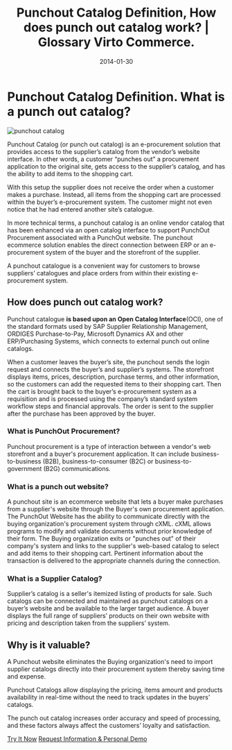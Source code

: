 ﻿---
title: Punchout Catalog Definition, How does punch out catalog work? | Glossary Virto Commerce.
description: How does punchout catalog work? The definition of punch out catalog. 
date: 2014-01-30
canonical: https://virtocommerce.com/glossary/punchout-catalog
permalink: glossary/punchout-catalog
ogimage: https://virtocommerce.com/assets/images/punchout-catalog.jpg
ogtitle: Punchout Catalog Definition, How does it work? Why is it valuable? | Glossary Virto Commerce.
ogsitename: Virtocommerce
twittercard: summary
twittertitle: Virto Commerce
twitterdescription: Virto Commerce is a powerful ecommerce platform that includes everything you need to create an online store and sell online. Try it free with Free Community License
twitterimage: https://virtocommerce.com/assets/images/punchout-catalog.jpg
twittersite: Virtocommerce
layout: glossary
tags : 
- glossary
- punchout-catalog
---
<div class="business-cnt">
	<div class="head __cart">
		<h1 class="title">Punchout Catalog Definition. What is a punch out catalog?</h1>
	</div>
    <div class="col-w">
        <div class="col __col-30 text" style="padding-right: 20px;">
            <img alt="punchout catalog" src="assets/images/punchout-catalog.jpg" />
        </div>
        <div class="col __col-70 text">
            <p>Punchout Catalog (or punch out catalog) is an e-procurement solution that provides access to the supplier’s catalog from the vendor’s website interface. In other words, a customer “punches out” a procurement application to the original site, gets access to the supplier’s catalog, and has the ability to add items to  the shopping cart.</p>
            <p>With this setup the supplier does not receive the order when a customer makes a purchase. Instead, all items from the shopping cart are processed within the buyer’s e-procurement system. The customer  might not even notice that he had entered another site’s catalogue.</p>
        </div>
    </div>
    <div class="text">
        <p>In more technical terms, a punchout catalog is an online vendor catalog that has been enhanced via an open catalog interface to support PunchOut Procurement associated with a PunchOut website. The punchout ecommerce solution enables the direct connection between ERP or an e-procurement system of the buyer and the storefront of the supplier.</p>
        <p>A punchout catalogue is a convenient way for customers to browse suppliers’ catalogues and place orders from within their existing e-procurement system.</p>
	    <h2 class="sub-title">How does punch out catalog work?</h2>
	    <p>Punchout catalogue <strong>is based upon an Open Catalog Interface</strong>(OCI), one of the standard formats used by SAP Supplier Relationship Management, ORDIGES Purchase-to-Pay, Microsoft Dynamics AX and other ERP/Purchasing Systems, which connects to external punch out online catalogs.</p>
        <p>When a customer leaves the buyer’s site, the punchout sends the login request and connects the buyer’s and supplier’s systems. The storefront displays items, prices, description, purchase terms, and other information, so the customers can add the requested items to their shopping cart. Then the cart is brought back to the buyer’s e-procurement system as a requisition and is processed using the company’s standard system workflow steps and financial approvals. The order is sent to the supplier after the purchase has been approved by the buyer.</p>
	    <h3 class="sub-title">What is PunchOut Procurement?</h3>
	    <p>Punchout procurement is a type of interaction between a vendor's web storefront and a buyer's procurement application. It can include business-to-business (B2B), business-to-consumer (B2C) or business-to-government (B2G) communications.</p>
	    <h3 class="sub-title">What is a punch out website?</h3>
	    <p>A punchout site is an ecommerce website that lets a buyer make purchases from a supplier's website  through the Buyer's own procurement application. The PunchOut Website has the ability to communicate directly with the buying organization's procurement system through cXML. cXML allows programs to modify and validate documents without prior knowledge of their form. The Buying organization exits or "punches out" of their company's system and links to the supplier's web-based catalog to select and add items to their shopping cart. Pertinent information about the transaction is delivered to the appropriate channels during the connection.</p>
	    <h3 class="sub-title">What is a Supplier Catalog?</h3>
	    <p>Supplier’s catalog is a seller's itemized listing of products for sale. Such catalogs can be connected and maintained as punchout catalogs on a buyer’s website and be available to the larger target audience. A buyer displays the full range of suppliers’ products on their own website with pricing and description taken from the suppliers’ system.</p>
	    <h2 class="sub-title">Why is it valuable?</h2>
	    <p>A Punchout website eliminates the Buying organization's need to import supplier catalogs directly into their procurement system thereby saving time and expense.</p>
        <p>Punchout Catalogs allow displaying the pricing, items amount and products availability in real-time without the need to track updates in the buyers’ catalogs.</p>
        <p>The punch out catalog increases order accuracy and speed of processing, and these factors always affect the customers’ loyalty and satisfaction.</p>
    </div>
	<div class="buttons">
		<a class="button fill" href="/try-now">Try It Now</a>
		<a class="button fill" href="/contact-us">Request Information & Personal Demo</a>
	</div>
</div>
